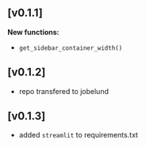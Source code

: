 ## [v0.1.1]
**New functions:**
- `get_sidebar_container_width()`

## [v0.1.2]
- repo transfered to jobelund

## [v0.1.3]
- added `streamlit` to requirements.txt
